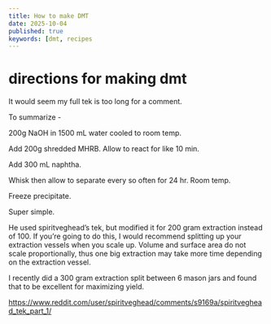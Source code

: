 ```yaml
---
title: How to make DMT
date: 2025-10-04
published: true
keywords: [dmt, recipes
---
```


# directions for making dmt




It would seem my full tek is too long for a comment.

To summarize -

200g NaOH in 1500 mL water cooled to room temp.

Add 200g shredded MHRB. Allow to react for like 10 min.

Add 300 mL naphtha.

Whisk then allow to separate every so often for 24 hr. Room temp.

Freeze precipitate.

Super simple.
 
He used spiritveghead’s tek, but modified it for 200 gram extraction instead of 100. If you’re going to do this, I would recommend splitting up your extraction vessels when you scale up. Volume and surface area do not scale proportionally, thus one big extraction may take more time depending on the extraction vessel.

I recently did a 300 gram extraction split between 6 mason jars and found that to be excellent for maximizing yield.

https://www.reddit.com/user/spiritveghead/comments/s9169a/spiritveghead_tek_part_1/

